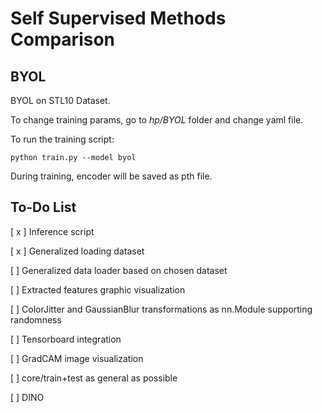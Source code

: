 # **Self Supervised Methods Comparison**

## **BYOL**
BYOL on STL10 Dataset. 

To change training params, go to *hp/BYOL* folder and change yaml file. 

To run the training script:
```
python train.py --model byol
```
During training, encoder will be saved as pth file.



## **To-Do List**

[ x ] Inference script

[ x ] Generalized loading dataset

[ ] Generalized data loader based on chosen dataset
 
[ ] Extracted features graphic visualization

[ ] ColorJitter and GaussianBlur transformations as nn.Module supporting randomness

[ ] Tensorboard integration

[ ] GradCAM image visualization

[ ] core/train+test as general as possible

[ ] DINO



